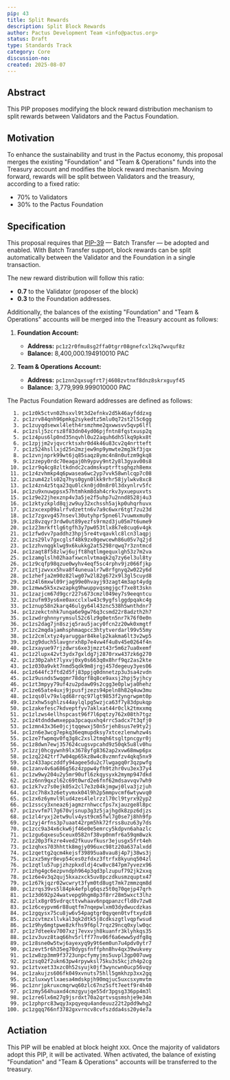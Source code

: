 ```yaml
---
pip: 43
title: Split Rewards
description: Split Block Rewards
author: Pactus Development Team <info@pactus.org>
status: Draft
type: Standards Track
category: Core
discussion-no:
created: 2025-08-07
---
```


## Abstract

This PIP proposes modifying the block reward distribution mechanism to split rewards between
Validators and the Pactus Foundation.

## Motivation

To enhance the sustainability and trust in the Pactus economy,
this proposal merges the existing "Foundation" and "Team & Operations" funds into the Treasury account and
modifies the block reward mechanism.
Moving forward, rewards will be split between Validators and the treasury, according to a fixed ratio:

- 70% to Validators
- 30% to the Pactus Foundation

## Specification

This proposal requires that [PIP-39](https://pips.pactus.org/PIPs/pip-39) — Batch Transfer — be adopted and enabled.
With Batch Transfer support, block rewards can be split automatically between
the Validator and the Foundation in a single transaction.

The new reward distribution will follow this ratio:

- **0.7** to the Validator (proposer of the block)
- **0.3** to the Foundation addresses.

Additionally, the balances of the existing "Foundation" and "Team & Operations" accounts will be merged into
the Treasury account as follows:

1. **Foundation Account:**

   - **Address:** `pc1z2r0fmu8sg2ffa0tgrr08gnefcxl2kq7wvquf8z`
   - **Balance:** 8,400,000.194910010 PAC

2. **Team & Operations Account:**

   - **Address:** `pc1znn2qxsugfrt7j4608zvtnxf8dnz8skrxguyf45`
   - **Balance:** 3,779,999.999010000 PAC

The Pactus Foundation Reward addresses are defined as follows:

```
  1. pc1z0k5ctvn02hsxvl9t3d2efnkv2d5k46ayfddzxg
  2. pc1zrv84qnh96pmkg2sykedtz5mlu0q72st2l5c6gg
  3. pc1zuyqdsewxl4leth4rsmzhme2qxwwsvv5qvp6lfl
  4. pc1zslj5zcrsz8f83dn04yd06pjfntn8fqstxusp2q
  5. pc1z4pus6lp0nd35nqvhl0u22aquh6dh5lkq9pkx8t
  6. pc1zpjjm2vjqvcrktsxhr0d4k46u83cv2q4nrtteft
  7. pc1z524hsllxjd25n2mzjew9np9ymwte2mg3kf3jqx
  8. pc1zvnjnprk99wt6jq85saqz8ymc4n8n0utzm9gkq8
  9. pc1zzepy0rdc70eagaj0h9ypvy9nt2y8l3gyav00s8
 10. pc1zr9q4cg8zltkdndc2cadmskvptrftsghgzh8emx
 11. pc1z4zvhmkp4q6pwasea6wc2yp7vvk58wnlcqp7c08
 12. pc1zum42zls02q7hys0gyn0lkk9rhr58jylwkv8xc8
 13. pc1z4zn4z5tqa23qu0lckn0jd0n8r0l3dxynlrv5fc
 14. pc1zu9xnuwppsx57htmhkm8dah4crkv3yxuepuxvts
 15. pc1z9e22jhexznp4v3a5je2f5uhp7u2nnd8528j4u3
 16. pc1zktyzkpld8qjzw9uy32xchssh5ajkp0uhqrhuvx
 17. pc1zxcexp09alrfvdzettn6v7a9c6wxr6tgt7zu23d
 18. pc1z7zgxvg457nsevl30utyhpr5pne6l7vuwmxmu0y
 19. pc1z8vzqyr3rdw0ut89yezfs9rmzd3ju05m7t6ume9
 20. pc1z23mrkftlg6tgfh3y7pw053tlx8k7e8cuq6v4gk
 21. pc1zfwdvv7paddhz3hpj5re4tvqavklc8lcn3laqpj
 22. pc1zs29lv7gxcglsf48k9zx0gewcewh86u05v7q2jd
 23. pc1zzhvnqgklwg9x6kukkg2at5298rqwq7r3zntmcd
 24. pc1zaqt8f58zlwj6ujft8hqtlmgequxlgh53z7m2va
 25. pc1zamglslh02haafxwcnlvtmaqk2q7zy6el3ul8ty
 26. pc1z9cqfp98qzue0wyhv4eqf5sc4rphv9jz066fjkp
 27. pc1ztjzwvxx5hva8f4uneualr7w8rfgnyq2w022y6d
 28. pc1zhefja2m90z82lwg07w2l82g672x9l3gl5cuyd8
 29. pc1z4l6mxwl09rjag99e0hvayj93zagt4m3apt4ydg
 30. pc1zmww5k5xzwzapkg9hwuppvqsmgjgcf7xe8t3skn
 31. pc1zazjcm67d9gcr227s673cmzl049ey7s9eeqntcu
 32. pc1zufm93ys6xe0axcclxlw43c9ygfslggdpqakc4g
 33. pc1znup58n2karq46ulgy64l43znc538h5wnthdnr7
 34. pc1zzekctnhk7unqa6e9gw76q3csmd22r8adzth2h7
 35. pc1zwdrghnnyrymsul52c6lz9g0etn5nr7k76f0e0n
 36. pc1zs2dag7jn8szjq5rau5jacy0fcn2z20wk0xmgtf
 37. pc1zc2mqdajamhsphmaqpcc3htytverdarl99v55my
 38. pc1z2cmlxtyz4yaruggar84kelp2kakma6lt3v2wp5
 39. pc1zg9duch5lavgnrxh8p7e4vw4f4u8v45e0264f4n
 40. pc1zxayue97rjzdwrs6xe3jmzzt43r5m6z7ua0xemf
 41. pc1z2lupx42vt3ydx7gxldg7j2870rxw437zk6g270
 42. pc1z30p2aht7lyxvj0xy0s663q0x8hrf9qz2as2kte
 43. pc1z030a9vkt7nmd5qdk9m8jrgj457degeuy3yes06
 44. pc1z644fc3ftd2d5fj83ppjq0dnnetzp3u3sa4zvdn
 45. pc1z9usnds5wqgmr78dqrf8q8ce9axsj2hpj5yjhcy
 46. pc1zt3mpyy79uf4zu2pdaw09s2cgg3e0plwja0hehz
 47. pc1ze65ate4uxj9jpusfjzezs94peln8h82q4uw3mu
 48. pc1zqs0lv79xlqd68rrqc97lgt9853f2yngrwpmt0p
 49. pc1zxhw5sghlzs44aylqlpg5wzjca63f7y83dpukqp
 50. pc1zakefesc7kdveptfyv7aklxat44r0clk2tmxxmq
 51. pc1zlzws4ellhspcast96f7l6pqtzy762x08th7tgz
 52. pc1z4tdnddwmxeppa3pcaquxhq4rrc5adcx7t3qfj0
 53. pc1zmn43x36e0jcjtqqewxj50n5rjeh8sus7e9ty2j
 54. pc1zn6e3wcg7epkq36eqmupdksy7xtcezlenwhzw4s
 55. pc1ze7fwpmqv0fq3g8c2xsl2tmqh6tsgltpncgyr0j
 56. pc1z8dwn7ewj357624cugsvpcahd9z50qk5u8lv0hu
 57. pc1zzj0hcgywnh9lx3678yfg8362ap2xvw68mwp6px
 58. pc1zq2242trf7w04qp65kz8w4c8vzmnfzv4qkq5nx9
 59. pc1z433apczddfy94agee5du2c7lwgagq0r3qzpwfg
 60. pc1zanv4v6a686g56z4zppw4yfh9tzhr0vu3ex37y4
 61. pc1zw9wy204u2y5mr90ufl6zkqysyxk2mymp947dkd
 62. pc1z6nn9qxzl62c69t0wrd2e6fnf62mdsavvqv7wh9
 63. pc1zk7vz7s0ejk05x2cl7e3z04kjmgwj0lva3jzjuh
 64. pc1zc7h8x3z6etyvmxk04l9h2p5mmpvcmf6wtywvq0
 65. pc1zx6z6ymvl9lud4zes4lelrzzl70cl9tyrx92yp2
 66. pc1zsscy3xneaz6jagmzrnhwccfps7xjauzge8l8pc
 67. pc1zvvfm7l7g670vjsnup3g3z5jajhgdk8zpz6djzs
 68. pc1zl4ryxj2etw9ulv4yst9cm5fwl7g0se7j8hh9fp
 69. pc1zyj4rfns3p7uaat42rpm5hk72frss8uzu63y7ds
 70. pc1zcc9a34x6ckw6jf46e0e5emrcy5kdpvn6ahazlc
 71. pc1zgu6qxesu5ceux0582nf38vp0nmfr6a59qm8wzk
 72. pc1z20p3fkzre4ved2fkuuvfkusr3ejusgx5frt4eh
 73. pc1zqhxs703hhttk8mgjy096uxc98tz20a637alxdd
 74. pc1zqettg2qcm4kejsf39895ua8vau8j4p7j38ws3j
 75. pc1zxz5myr8evp54ces0zfdxz3ftrfx8kyunq504zl
 76. pc1zqtlu57upjzhzpkxdldj4cw8vc847pm7yvezx96
 77. pc1zhg4gc6ezpvndph964p3qd3plzupuf792jk2xxq
 78. pc1z6e4v3q2quj5kxazxck5uv8pczdkusmzquptx47
 79. pc1z67kjqzr02wcwryt3fym0td8ugt7mk7zmmzqm8d
 80. pc1zrqs39vs5l84pk4efplg6qsz5t0q70qejp47qrh
 81. pc1z3d692p24watvepg9hgm8p3f8rr28m5wxct3lhz
 82. pc1zlx8gr05vdrqcttvwhaav6npqpanzcfld8v7zw8
 83. pc1z6ceypvm6r88uqtfm7nqepwlxm03dydwucdzkas
 84. pc1zgqysx75cu8jw6v54pagtgr0qyqen0tvftxydz8
 85. pc1zcvtmzxllvkal3qk2dtk5j8cdkszgtlvqpfwsud
 86. pc1z9hy6mgtpwe8zkfhs9f6pl7rqz29ncq0xylw0qc
 87. pc1z7dteekv7007xzj7evxvjh8kuanfr3klyhkqs35
 88. pc1zv3uvz8taq66hv5rlff77nv06f6a6eww5ydfg8q
 89. pc1z8sne0w5twj6ayexyq9y9t6em0un7u4pdv0ytr7
 90. pc1zevt5r6h35eg70dygsfnffphn8hv4qx39wukvey
 91. pc1zw8zp3mm9f3723unpcfymyjms5uvpl3gp007uwg
 92. pc1zsq02f2ukn63pw4rpywksl75ku3s5kcjzh4p2cg
 93. pc1ztvxet33xzc0h52syujk0jf3wyncwn0ucp56vqy
 94. pc1zakujzs606fk049xvnuts75hll5gmkhzp3xx2gq
 95. pc1zluxwytlxaesa4mdskpjh90mqjuc5uxcsxymvtm
 96. pc1znrjpkruxcmqrwq60zlc67nz5sft7eetf9r4h40
 97. pc1zmy564huaxd4cmzgyujqe55dr3pgsg336pp4m3l
 98. pc1zre6lx6m27g9jsrdxt70a2qrtvsqsmshje9e34m
 99. pc1zphprc83wqy3xpqyequ4andeuuz22t2pdd9whg2
100. pc1zgqq766nf3782gxvrncv8cvfszdda4ss20y4e7a
```

## Actiation

This PIP will be enabled at block height `XXX`.
Once the majority of validators adopt this PIP, it will be activated.
When activated, the balance of existing "Foundation" and "Team & Operations" accounts
will be transferred to the treasury.

